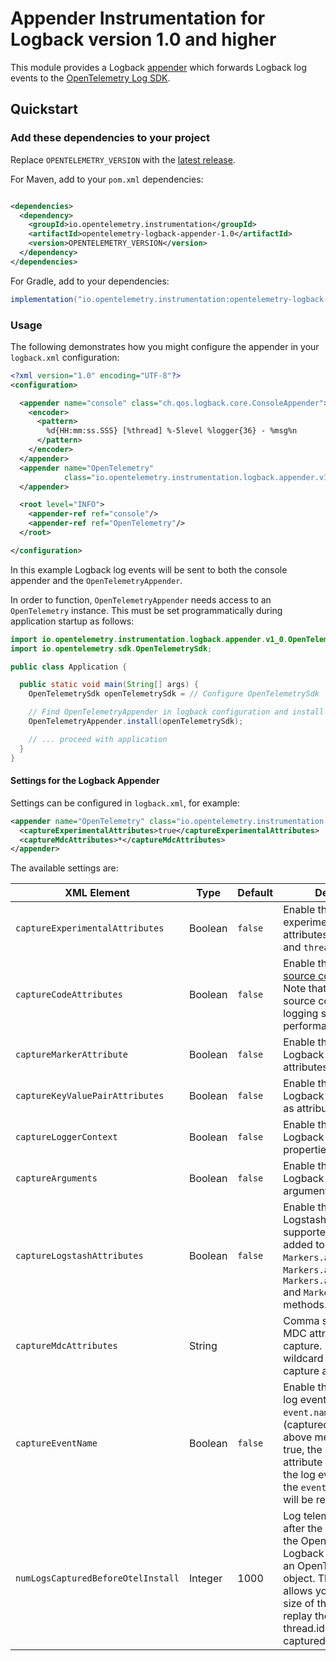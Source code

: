 # Appender Instrumentation for Logback version 1.0 and higher

This module provides a Logback [appender](https://logback.qos.ch/manual/appenders.html) which
forwards Logback log events to the
[OpenTelemetry Log SDK](https://github.com/open-telemetry/opentelemetry-java/tree/main/sdk/logs).

## Quickstart

### Add these dependencies to your project

Replace `OPENTELEMETRY_VERSION` with the [latest
release]( https://central.sonatype.com/artifact/io.opentelemetry.instrumentation/opentelemetry-logback-appender-1.0).

For Maven, add to your `pom.xml` dependencies:

```xml

<dependencies>
  <dependency>
    <groupId>io.opentelemetry.instrumentation</groupId>
    <artifactId>opentelemetry-logback-appender-1.0</artifactId>
    <version>OPENTELEMETRY_VERSION</version>
  </dependency>
</dependencies>
```

For Gradle, add to your dependencies:

```groovy
implementation("io.opentelemetry.instrumentation:opentelemetry-logback-appender-1.0:OPENTELEMETRY_VERSION")
```

### Usage

The following demonstrates how you might configure the appender in your `logback.xml` configuration:

```xml
<?xml version="1.0" encoding="UTF-8"?>
<configuration>

  <appender name="console" class="ch.qos.logback.core.ConsoleAppender">
    <encoder>
      <pattern>
        %d{HH:mm:ss.SSS} [%thread] %-5level %logger{36} - %msg%n
      </pattern>
    </encoder>
  </appender>
  <appender name="OpenTelemetry"
            class="io.opentelemetry.instrumentation.logback.appender.v1_0.OpenTelemetryAppender">
  </appender>

  <root level="INFO">
    <appender-ref ref="console"/>
    <appender-ref ref="OpenTelemetry"/>
  </root>

</configuration>
```

In this example Logback log events will be sent to both the console appender and
the `OpenTelemetryAppender`.

In order to function, `OpenTelemetryAppender` needs access to an `OpenTelemetry` instance. This must
be set programmatically during application startup as follows:

```java
import io.opentelemetry.instrumentation.logback.appender.v1_0.OpenTelemetryAppender;
import io.opentelemetry.sdk.OpenTelemetrySdk;

public class Application {

  public static void main(String[] args) {
    OpenTelemetrySdk openTelemetrySdk = // Configure OpenTelemetrySdk

    // Find OpenTelemetryAppender in logback configuration and install openTelemetrySdk
    OpenTelemetryAppender.install(openTelemetrySdk);

    // ... proceed with application
  }
}
```

#### Settings for the Logback Appender

Settings can be configured in `logback.xml`, for example:

```xml
<appender name="OpenTelemetry" class="io.opentelemetry.instrumentation.logback.appender.v1_0.OpenTelemetryAppender">
  <captureExperimentalAttributes>true</captureExperimentalAttributes>
  <captureMdcAttributes>*</captureMdcAttributes>
</appender>
```

The available settings are:

| XML Element                        | Type    | Default | Description                                                                                                                                                                                                                                       |
|------------------------------------|---------|---------|---------------------------------------------------------------------------------------------------------------------------------------------------------------------------------------------------------------------------------------------------|
| `captureExperimentalAttributes`    | Boolean | `false` | Enable the capture of experimental log attributes `thread.name` and `thread.id`.                                                                                                                                                                  |
| `captureCodeAttributes`            | Boolean | `false` | Enable the capture of [source code attributes]. Note that capturing source code attributes at logging sites might add a performance overhead.                                                                                                     |
| `captureMarkerAttribute`           | Boolean | `false` | Enable the capture of Logback markers as attributes.                                                                                                                                                                                              |
| `captureKeyValuePairAttributes`    | Boolean | `false` | Enable the capture of Logback key value pairs as attributes.                                                                                                                                                                                      |
| `captureLoggerContext`             | Boolean | `false` | Enable the capture of Logback logger context properties as attributes.                                                                                                                                                                            |
| `captureArguments`                 | Boolean | `false` | Enable the capture of Logback logger arguments.                                                                                                                                                                                                   |
| `captureLogstashAttributes`        | Boolean | `false` | Enable the capture of Logstash attributes, supported are those added to logs via `Markers.append()`, `Markers.appendEntries()`, `Markers.appendArray()` and `Markers.appendRaw()` methods.                                                        |
| `captureMdcAttributes`             | String  |         | Comma separated list of MDC attributes to capture. Use the wildcard character `*` to capture all attributes.                                                                                                                                      |
| `captureEventName`                 | Boolean | `false` | Enable the capture of the log event name from the `event.name` attribute (captured via one of the above means). When true, the `event.name` attribute will be used as the log event name, and the `event.name` attribute will be removed.         |
| `numLogsCapturedBeforeOtelInstall` | Integer | 1000    | Log telemetry is emitted after the initialization of the OpenTelemetry Logback appender with an OpenTelemetry object. This setting allows you to modify the size of the cache used to replay the first logs. thread.id attribute is not captured. |


[source code attributes]: https://github.com/open-telemetry/semantic-conventions/blob/main/docs/general/attributes.md#source-code-attributes
